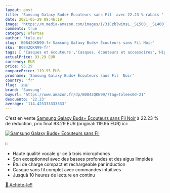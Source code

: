```yaml
---
layout: post
title: 'Samsung Galaxy Buds+ Écouteurs sans Fil  avec 22.23 % rabais '
date: 2021-05-29 09:46:19
image: 'https://m.media-amazon.com/images/I/31CzblwimsL._SL500_._SL400_.jpg'
comments: true
category: ofertas
author: 'tole.es'
slug: 'B0842QKN99-fr Samsung Galaxy Buds+ Écouteurs sans Fil Noir'
sku: 'B0842QKN99-fr'
tags: [ 'Casques et écouteurs','Casques, écouteurs et accessoires','High-Tech','samsung', ]
actualPrice: 93.29 EUR
currency: EUR
price: 93.29
comparePrice: 119.95 EUR
prodname: 'Samsung Galaxy Buds+ Écouteurs sans Fil  Noir'
country: 'fr'
flag: '🇫🇷'
brand: 'Samsung'
buyurl: 'https://www.amazon.fr/dp/B0842QKN99/?tag=tolees0d-21'
descuento: '22.23'
average: '114.423333333333'
---
```


C'est en vente [Samsung Galaxy Buds+ Écouteurs sans Fil  Noir](https://www.amazon.fr/dp/B0842QKN99/?tag=tolees0d-21)  à  22.23 % de réduction, prix final  93.29 EUR (original: 119.95 EUR) ici:

[![Samsung Galaxy Buds+ Écouteurs sans Fil ](https://m.media-amazon.com/images/I/31CzblwimsL._SL500_._SL400_.jpg)](https://www.amazon.fr/dp/B0842QKN99/?tag=tolees0d-21)

ℹ️:

- Haute qualité vocale gr ce à trois microphones
- Son exceptionnel avec des basses profondes et des aigus limpides
- Étui de charge compact et rechargeable par induction
- Casque sans fil complet avec commandes intuitives
- Jusquà 10 heures de lecture en continu

[🛒 Achète-le!!](https://www.amazon.fr/dp/B0842QKN99/?tag=tolees0d-21)
